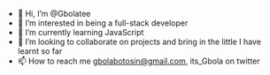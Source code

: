 - 👋 Hi, I’m @Gbolatee
- 👀 I’m interested in being a full-stack developer
- 🌱 I’m currently learning JavaScript 
- 💞️ I’m looking to collaborate on projects and bring in the little I have learnt so far 
- 📫 How to reach me gbolabotosin@gmail.com, its_Gbola on twitter 

<!---
Gbolatee/Gbolatee is a ✨ special ✨ repository because its `README.md` (this file) appears on your GitHub profile.
You can click the Preview link to take a look at your changes.
--->
